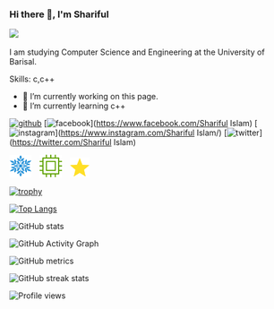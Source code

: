 ### Hi there 👋, I'm Shariful
![](https://scontent.fdac13-1.fna.fbcdn.net/v/t39.30808-6/236664190_517577195988486_7647573026520320333_n.jpg?_nc_cat=109&ccb=1-5&_nc_sid=09cbfe&_nc_eui2=AeFz0u86I8a66f1jv1F0dYFb_Nzks3twQa783OSze3BBrsue_KJLxMkm_Znm0BKk325arWvCSg18wV6_loyEHYay&_nc_ohc=FfCU0YEnsMgAX9iMKOy&_nc_ht=scontent.fdac13-1.fna&oh=00_AT_OOxqUnRsUCs84RiXHhssJD98h-J5WEnpxODkZMyGumA&oe=6218EE54)

I am studying Computer Science and Engineering at the University of Barisal.


Skills: c,c++

- 🔭 I’m currently working on this page. 
- 🌱 I’m currently learning c++ 


[<img src='https://cdn.jsdelivr.net/npm/simple-icons@3.0.1/icons/github.svg' alt='github' height='40'>](https://github.com/Shariful159)  [<img src='https://cdn.jsdelivr.net/npm/simple-icons@3.0.1/icons/facebook.svg' alt='facebook' height='40'>](https://www.facebook.com/Shariful Islam)  [<img src='https://cdn.jsdelivr.net/npm/simple-icons@3.0.1/icons/instagram.svg' alt='instagram' height='40'>](https://www.instagram.com/Shariful Islam/)  [<img src='https://cdn.jsdelivr.net/npm/simple-icons@3.0.1/icons/twitter.svg' alt='twitter' height='40'>](https://twitter.com/Shariful Islam)  

<a href='https://archiveprogram.github.com/'><img src='https://raw.githubusercontent.com/acervenky/animated-github-badges/master/assets/acbadge.gif' width='40' height='40'></a> <a href='https://docs.github.com/en/developers'><img src='https://raw.githubusercontent.com/acervenky/animated-github-badges/master/assets/devbadge.gif' width='40' height='40'></a> <a href='https://stars.github.com/'><img src='https://raw.githubusercontent.com/acervenky/animated-github-badges/master/assets/starbadge.gif' width='35' height='35'></a> 

[![trophy](https://github-profile-trophy.vercel.app/?username=Shariful159)](https://github.com/ryo-ma/github-profile-trophy)

[![Top Langs](https://github-readme-stats.vercel.app/api/top-langs/?username=Shariful159)](https://github.com/anuraghazra/github-readme-stats)

![GitHub stats](https://github-readme-stats.vercel.app/api?username=Shariful159&show_icons=true&count_private=true)  

![GitHub Activity Graph](https://activity-graph.herokuapp.com/graph?username=Shariful159)  

![GitHub metrics](https://metrics.lecoq.io/Shariful159)  

![GitHub streak stats](https://github-readme-streak-stats.herokuapp.com/?user=Shariful159)  

![Profile views](https://gpvc.arturio.dev/Shariful159)  

